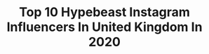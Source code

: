 ---
title: Top 10 Hypebeast Instagram Influencers In United Kingdom In 2020
description: >-
  Find top hypebeast Instagram influencers in United Kingdom in 2020. Most popular hashtags: #fashion #fashionblogger #instafashion #ootd.
platform: Instagram
profiles:
  - username: "toranorth"
    fullname: >-
      tora northman
    location: "United Kingdom"
    followers: 34472
    engagement: 418
    commentsToLikes: 0.009045
    avatar: "https://scontent-ams4-1.cdninstagram.com/v/t51.2885-19/s320x320/14134533_1611360055829899_547035871_a.jpg?_nc_ht=scontent-ams4-1.cdninstagram.com&_nc_ohc=chFjvaDP8wMAX8kAFSr&oh=7d57f35b8d04513b6918b7b4034063c1&oe=5EBD0FFB"
    verified: false
    hashtags: "#seemeinitiative"
  - username: "shaycasanova"
    fullname: >-
      Genuine Still Exists.
    location: "United Kingdom"
    followers: 7552
    engagement: 509
    commentsToLikes: 0.041978
    avatar: "https://scontent-ams4-1.cdninstagram.com/v/t51.2885-19/s320x320/12080476_433337396855573_813565048_a.jpg?_nc_ht=scontent-ams4-1.cdninstagram.com&_nc_ohc=s6-LtXbAsi8AX-Hh76S&oh=7351c0fd86ed17d6215420cda6c5b3ad&oe=5EB7477D"
    verified: false
    hashtags: "#bkchatldn, #hypebeastdaily, #hypebeastoutfit, #naysapsangles"
  - username: "soslim.me"
    fullname: >-
      SoSlim.me  Fashion | Lifestyle
    location: "United Kingdom"
    followers: 11154
    engagement: 1118
    commentsToLikes: 0.114598
    avatar: "https://scontent-lhr8-1.cdninstagram.com/v/t51.2885-19/s320x320/82026904_586799552172516_8952544052142669824_n.jpg?_nc_ht=scontent-lhr8-1.cdninstagram.com&_nc_ohc=IHExM5hYVgoAX8IwbNb&oh=7cf66c86f2d8703f00e276fe7d7d130f&oe=5EBA3F1F"
    verified: false
    hashtags: "#hairstyles, #stylist, #positive, #fashon"
  - username: "aripetrou"
    fullname: >-
      Uk’s Biggest Hypebeast 🇬🇧
    location: "United Kingdom"
    followers: 336689
    engagement: 723
    commentsToLikes: 0.019726
    avatar: "https://scontent-ams4-1.cdninstagram.com/v/t51.2885-19/s320x320/74878648_465980394315041_2392276631885447168_n.jpg?_nc_ht=scontent-ams4-1.cdninstagram.com&_nc_ohc=GQCj97cc6fYAX_M1uK3&oh=c39b46357c5f015b372b27e8ba2835d7&oe=5EB7EFCB"
    verified: false
    hashtags: "#hypebeastcheck, #tour, #psychopath, #chalange"
  - username: "sabalikma"
    fullname: >-
      Sabalikma
    location: "United Kingdom"
    followers: 2580
    engagement: 2139
    commentsToLikes: 0.094938
    avatar: "https://scontent-ams4-1.cdninstagram.com/v/t51.2885-19/s320x320/84552871_534492063862783_7139442432977928192_n.jpg?_nc_ht=scontent-ams4-1.cdninstagram.com&_nc_ohc=iH9ZxsxPw_kAX_1eHkV&oh=398d420cece5506d14974399f692fcbb&oe=5EB80BF4"
    verified: false
    hashtags: "#roses, #sneakers, #fashion, #champion"
  - username: "bxnmxclean"
    fullname: >-
      Ben Maclean
    location: "United Kingdom"
    followers: 96507
    engagement: 572
    commentsToLikes: 0.046984
    avatar: "https://scontent-lhr8-1.cdninstagram.com/v/t51.2885-19/s320x320/92244125_2486913951413298_1204666944171540480_n.jpg?_nc_ht=scontent-lhr8-1.cdninstagram.com&_nc_ohc=lfyCXT3vRNIAX9uIzi5&oh=84b4cfc6e80b2398bdb2b8e4b3309a06&oe=5EB93520"
    verified: false
    hashtags: "#pmphotoassignments, #tricks, #axconnected, #pacexclusive"
  - username: "jademacj"
    fullname: >-
      JADE| Fashion.Lifestyle.Shoes.
    location: "United Kingdom"
    followers: 5779
    engagement: 867
    commentsToLikes: 0.061540
    avatar: "https://scontent-bos3-1.cdninstagram.com/v/t51.2885-19/s320x320/80742808_2464716343770352_6980398677315551232_n.jpg?_nc_ht=scontent-bos3-1.cdninstagram.com&_nc_ohc=YBfOGdKhyqAAX9mqOU1&oh=e4895850dd71434bce4e9ebe4441a499&oe=5EBC86FC"
    verified: false
    hashtags: "#conversetwisted, #soulsisters, #lazyfits, #shoes"
  - username: "girlwiththeredbob"
    fullname: >-
      Kaylie | Colourful Londoner
    location: "United Kingdom"
    followers: 9516
    engagement: 949
    commentsToLikes: 0.152769
    avatar: "https://scontent-lga3-1.cdninstagram.com/v/t51.2885-19/s320x320/84009321_2697389373826530_5336314715716976640_n.jpg?_nc_ht=scontent-lga3-1.cdninstagram.com&_nc_ohc=Er-UK1An9yEAX9fC_E1&oh=b595273a00fa8ecb905fd22f600d241e&oe=5EBBBE70"
    verified: false
    hashtags: "#eatincolour, #londonthroughmycam, #aseasonshift, #londonbylondoners"
  - username: "jabenojar"
    fullname: >-
      𝕁𝕖𝕗𝕗𝕖𝕣𝕤𝕠𝕟 | 𝔸𝕓𝕖𝕟𝕠𝕛𝕒𝕣
    location: "United Kingdom"
    followers: 3143
    engagement: 1789
    commentsToLikes: 0.367638
    avatar: "https://scontent-ams4-1.cdninstagram.com/v/t51.2885-19/s320x320/87655586_187886285852232_654137817126928384_n.jpg?_nc_ht=scontent-ams4-1.cdninstagram.com&_nc_ohc=iqSQHeTP0i0AX8thZq9&oh=4c1ecc3a198a3d0b1535bd74d490d28d&oe=5EBB3540"
    verified: false
    hashtags: "#praisemag, #solelyjumpman, #nikedunk, #nikedunkmidpremiumsb"
  - username: "safaalloyd"
    fullname: >-
      Safaa Alban Lloyd
    location: "United Kingdom"
    followers: 91991
    engagement: 1197
    commentsToLikes: 0.009171
    avatar: "https://scontent-lhr8-1.cdninstagram.com/v/t51.2885-19/s320x320/75546007_583427662409030_7957595280088498176_n.jpg?_nc_ht=scontent-lhr8-1.cdninstagram.com&_nc_ohc=lzmDdFXswrEAX83TmxV&oh=b61bbe306c1d8eb1af34ce551b3666bf&oe=5EB99F24"
    verified: false
    hashtags: "#stayhome, #hudabeauty, #beauty, #home"
---